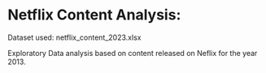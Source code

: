 # Netflix Content Analysis: 
Dataset used: netflix_content_2023.xlsx

Exploratory Data analysis based on content released on Neflix for the year 2013.
